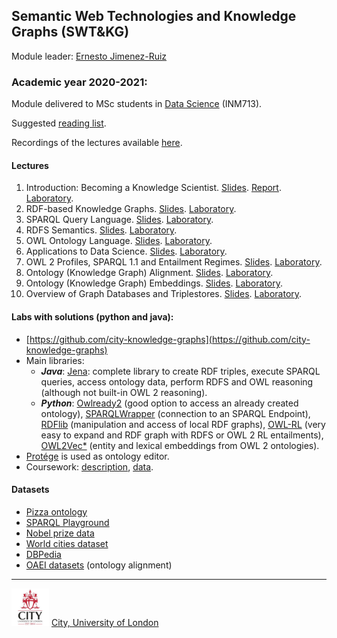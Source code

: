 ## Semantic Web Technologies and Knowledge Graphs (SWT&KG)

Module leader: [Ernesto Jimenez-Ruiz](https://www.city.ac.uk/about/people/academics/ernesto-jimenez-ruiz)

### Academic year 2020-2021: 

Module delivered to MSc students in [Data Science](https://www.city.ac.uk/prospective-students/courses/postgraduate/data-science) (INM713).

Suggested [reading list](https://github.com/turing-knowledge-graphs/teaching/blob/main/city/ReadingList.md).

Recordings of the lectures available [here](https://drive.google.com/drive/folders/1EWaxhliKGWNbYGC0AfKExunuskX6O3MM?usp=sharing).

#### Lectures

1. Introduction: Becoming a Knowledge Scientist. [Slides](https://github.com/turing-knowledge-graphs/teaching/blob/main/city/2020-2021/INM713_Introduction_Knowledge_Scientist_slides.pdf). [Report](https://github.com/turing-knowledge-graphs/teaching/blob/main/city/2020-2021/INM713_Introduction_Knowledge_Scientist.pdf). [Laboratory](https://github.com/turing-knowledge-graphs/teaching/blob/main/city/2020-2021/INM713_Lab_Session1.pdf).
2. RDF-based Knowledge Graphs. [Slides](https://github.com/turing-knowledge-graphs/teaching/blob/main/city/2020-2021/INM713_RDF_Knowledge_Graphs.pdf). [Laboratory](https://github.com/turing-knowledge-graphs/teaching/blob/main/city/2020-2021/INM713_Lab_Session2.pdf).
3. SPARQL Query Language. [Slides](https://github.com/turing-knowledge-graphs/teaching/blob/main/city/2020-2021/INM713_SPARQL1.0.pdf). [Laboratory](https://github.com/turing-knowledge-graphs/teaching/blob/main/city/2020-2021/INM713_Lab_Session3.pdf).
4. RDFS Semantics. [Slides](https://github.com/turing-knowledge-graphs/teaching/blob/main/city/2020-2021/INM713_RDFS_Semantics.pdf). [Laboratory](https://github.com/turing-knowledge-graphs/teaching/blob/main/city/2020-2021/INM713_Lab_Session4.pdf).
5. OWL Ontology Language. [Slides](https://github.com/turing-knowledge-graphs/teaching/blob/main/city/2020-2021/INM713_OWL_Language.pdf). [Laboratory](https://github.com/turing-knowledge-graphs/teaching/blob/main/city/2020-2021/INM713_Lab_Session5.pdf).
6. Applications to Data Science. [Slides](https://github.com/turing-knowledge-graphs/teaching/blob/main/city/2020-2021/INM713_CSV_to_KG.pdf). [Laboratory](https://github.com/turing-knowledge-graphs/teaching/blob/main/city/2020-2021/INM713_Lab_Session6.pdf).
7. OWL 2 Profiles, SPARQL 1.1 and Entailment Regimes. [Slides](https://github.com/turing-knowledge-graphs/teaching/blob/main/city/2020-2021/INM713_OWL2Profiles_SPARQL1.1.pdf). [Laboratory](https://github.com/turing-knowledge-graphs/teaching/blob/main/city/2020-2021/INM713_Lab_Session7.pdf).
8. Ontology (Knowledge Graph) Alignment. [Slides](https://github.com/turing-knowledge-graphs/teaching/blob/main/city/2020-2021/INM713_Ontology_Alignment.pdf). [Laboratory](https://github.com/turing-knowledge-graphs/teaching/blob/main/city/2020-2021/INM713_Lab_Session8.pdf).
9. Ontology (Knowledge Graph) Embeddings. [Slides](https://github.com/turing-knowledge-graphs/teaching/blob/main/city/2020-2021/INM713_Ontology_Embeddings.pdf). [Laboratory](https://github.com/turing-knowledge-graphs/teaching/blob/main/city/2020-2021/INM713_Lab_Session9.pdf).
10. Overview of Graph Databases and Triplestores. [Slides](https://github.com/turing-knowledge-graphs/teaching/blob/main/city/2020-2021/INM713_Overview_Graph_Databases.pdf). [Laboratory](https://github.com/turing-knowledge-graphs/teaching/blob/main/city/2020-2021/INM713_Lab_Session10.pdf).

#### Labs with solutions (python and java): 
- [https://github.com/city-knowledge-graphs](https://github.com/city-knowledge-graphs)
- Main libraries: 
  - ***Java***: [Jena](https://jena.apache.org/index.html): complete library to create RDF triples, execute SPARQL queries, access ontology data, perform RDFS and OWL reasoning (although not built-in OWL 2 reasoning).
  - ***Python***: [Owlready2](https://pypi.org/project/Owlready2/) (good option to access an already created ontology), [SPARQLWrapper](https://pypi.org/project/SPARQLWrapper/) (connection to an SPARQL Endpoint), [RDFlib](https://pypi.org/project/rdflib/) (manipulation and access of local RDF graphs), [OWL-RL](https://pypi.org/project/owlrl/5.2.1/) (very easy to expand and RDF graph with RDFS or OWL 2 RL entailments), [OWL2Vec*](https://github.com/KRR-Oxford/OWL2Vec-Star) (entity and lexical embeddings from OWL 2 ontologies).
- [Protége](https://protege.stanford.edu/) is used as ontology editor.
- Coursework: [description](https://github.com/turing-knowledge-graphs/teaching/blob/main/city/2020-2021/INM713_Coursework.pdf), [data](https://github.com/turing-knowledge-graphs/teaching/blob/main/city/2020-2021/INM713_coursework_data_pizza_8358_1_reduced.csv).


#### Datasets 
- [Pizza ontology](https://protege.stanford.edu/ontologies/pizza/pizza.owl)
- [SPARQL Playground](http://sparql-playground.sib.swiss/)
- [Nobel prize data](https://www.nobelprize.org/about/linked-data-examples/)
- [World cities dataset](https://simplemaps.com/data/world-cities)
- [DBPedia](https://dbpedia.org/sparql)
- [OAEI datasets](http://oaei.ontologymatching.org/) (ontology alignment)


---

<img src="city-logo.jpg" width="60" alt="City">   [City, University of London](https://www.city.ac.uk/)

